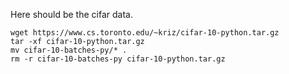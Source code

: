 Here should be the cifar data.

```
wget https://www.cs.toronto.edu/~kriz/cifar-10-python.tar.gz
tar -xf cifar-10-python.tar.gz
mv cifar-10-batches-py/* .
rm -r cifar-10-batches-py cifar-10-python.tar.gz
```
